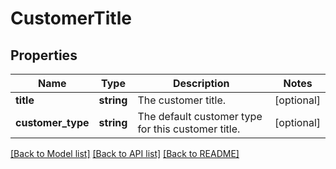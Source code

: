 # CustomerTitle

## Properties
Name | Type | Description | Notes
------------ | ------------- | ------------- | -------------
**title** | **string** | The customer title. | [optional] 
**customer_type** | **string** | The default customer type for this customer title. | [optional] 

[[Back to Model list]](../README.md#documentation-for-models) [[Back to API list]](../README.md#documentation-for-api-endpoints) [[Back to README]](../README.md)


